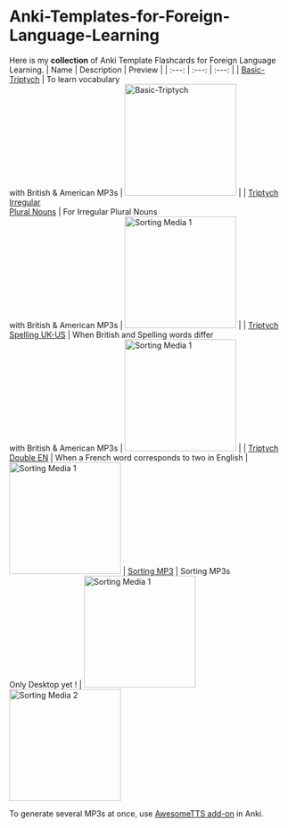 # Anki-Templates-for-Foreign-Language-Learning

Here is my **collection** of Anki Template Flashcards for Foreign Language Learning.
| Name | Description | Preview |
| :---: | :---: | :---: |
| [Basic-Triptych](https://github.com/nidandre/Anki-Templates-for-Foreign-Language-Learning/tree/Basic-Triptych) | To learn vocabulary<br>with British & American MP3s | <img src="https://github.com/user-attachments/assets/43e52f9e-0593-4b56-b5e8-623e171ca813" alt="Basic-Triptych" width="200" /> |
| [Triptych Irregular<br>Plural Nouns](https://github.com/nidandre/Anki-Templates-for-Foreign-Language-Learning/blob/Triptych-Irregular-Plural-Nouns) | For Irregular Plural Nouns<br>with British & American MP3s | <img width="200" height="200" alt="Sorting Media 1" src="https://github.com/user-attachments/assets/0649426e-e5db-4d8e-97f4-f40bc00890ac" /> |
|  [Triptych Spelling UK-US](https://github.com/nidandre/Anki-Templates-for-Foreign-Language-Learning/tree/Triptych-Spelling-UK-US) | When British and Spelling words differ<br>with British & American MP3s | <img width="200" height="200" alt="Sorting Media 1" src="https://github.com/user-attachments/assets/3c4ea7de-1760-446a-b553-47fbaa4086bd" /> | 
| [Triptych Double EN](https://github.com/nidandre/Anki-Templates-for-Foreign-Language-Learning/tree/Triptych-Double-EN) | When a French word corresponds to two in English | <img width="200" height="200" alt="Sorting Media 1" src="https://github.com/user-attachments/assets/dbebff6c-ec69-4e27-bbab-1595b56720ba" />
| [Sorting MP3](https://github.com/nidandre/Anki-Templates-for-Foreign-Language-Learning/tree/Sorting-with-Media) | Sorting MP3s<br>Only Desktop yet ! | <img width="200" height="200" alt="Sorting Media 1" src="https://github.com/user-attachments/assets/817b4656-4cb8-4690-8876-0ba6d91500ee" /><img width="200" height="200" alt="Sorting Media 2" src="https://github.com/user-attachments/assets/3f5c222a-cde5-4a5e-a14d-0a4cd2126b8c" />

To generate several MP3s at once, use [AwesomeTTS add-on](https://ankiweb.net/shared/info/1436550454) in Anki.

